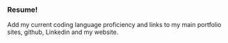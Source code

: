 ### Resume!
Add my current coding language proficiency and links to my main portfolio sites, github, Linkedin and my website.